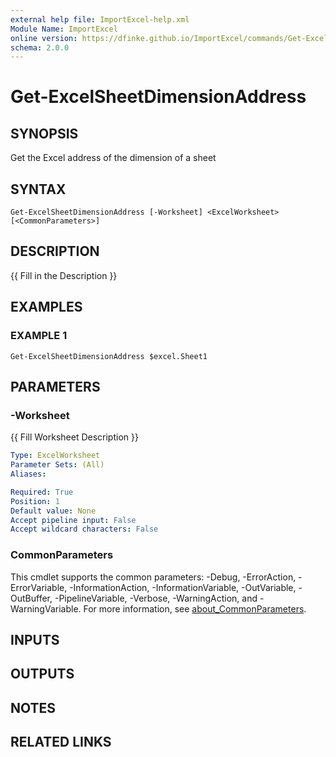 ```yaml
---
external help file: ImportExcel-help.xml
Module Name: ImportExcel
online version: https://dfinke.github.io/ImportExcel/commands/Get-ExcelSheetDimensionAddress
schema: 2.0.0
---
```


# Get-ExcelSheetDimensionAddress

## SYNOPSIS
Get the Excel address of the dimension of a sheet

## SYNTAX

```
Get-ExcelSheetDimensionAddress [-Worksheet] <ExcelWorksheet> [<CommonParameters>]
```

## DESCRIPTION
{{ Fill in the Description }}

## EXAMPLES

### EXAMPLE 1
```
Get-ExcelSheetDimensionAddress $excel.Sheet1
```

## PARAMETERS

### -Worksheet
{{ Fill Worksheet Description }}

```yaml
Type: ExcelWorksheet
Parameter Sets: (All)
Aliases:

Required: True
Position: 1
Default value: None
Accept pipeline input: False
Accept wildcard characters: False
```

### CommonParameters
This cmdlet supports the common parameters: -Debug, -ErrorAction, -ErrorVariable, -InformationAction, -InformationVariable, -OutVariable, -OutBuffer, -PipelineVariable, -Verbose, -WarningAction, and -WarningVariable. For more information, see [about_CommonParameters](http://go.microsoft.com/fwlink/?LinkID=113216).

## INPUTS

## OUTPUTS

## NOTES

## RELATED LINKS
